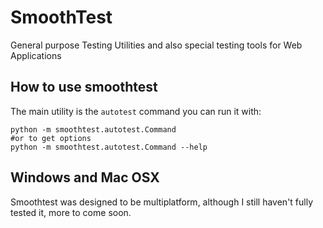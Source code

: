 # SmoothTest

General purpose Testing Utilities and also special testing tools for Web Applications

## How to use smoothtest

The main utility is the `autotest` command you can run it with:

```
python -m smoothtest.autotest.Command
#or to get options
python -m smoothtest.autotest.Command --help
```

## Windows and Mac OSX

Smoothtest was designed to be multiplatform, although I still haven't fully tested it, more to come soon.
